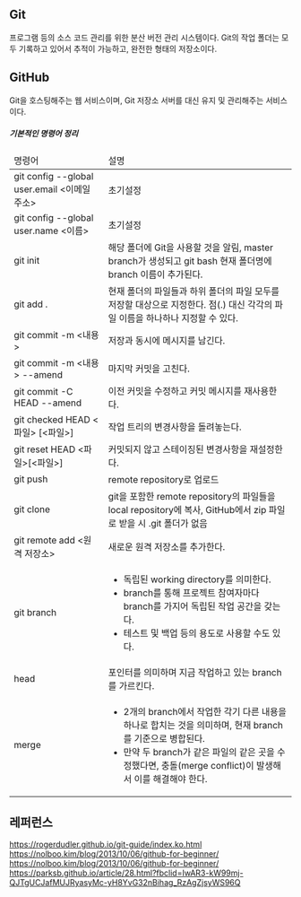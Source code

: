 ## Git
프로그램 등의 소스 코드 관리를 위한 분산 버전 관리 시스템이다. Git의 작업 폴더는 모두 기록하고 있어서 추적이 가능하고, 완전한 형태의 저장소이다.

## GitHub
Git을 호스팅해주는 웹 서비스이며, Git 저장소 서버를 대신 유지 및 관리해주는 서비스이다.

<h5>기본적인 명령어 정리</h5>
<table>
  <thead>
    <tr>
      <td>명령어</td><td>설명</td>
    </tr>
  </thead>
  <tbody>
    <tr>
      <td>git config --global user.email <이메일 주소></td><td>초기설정</td>
    </tr>
    <tr>
      <td>git config --global user.name <이름></td><td>초기설정</td>
    </tr>
    <tr>
      <td>git init</td><td>해당 폴더에 Git을 사용할 것을 알림, master branch가 생성되고 git bash 현재 폴더명에 branch 이름이 추가된다.</td>
    </tr>
    <tr>
      <td>git add .</td><td>현재 폴더의 파일들과 하위 폴더의 파일 모두를 저장할 대상으로 지정한다. 점(.) 대신 각각의 파일 이름을 하나하나 지정할 수 있다.</td>
    </tr>
    <tr>
      <td>git commit -m <내용></td><td>저장과 동시에 메시지를 남긴다.</td>
    </tr>
    <tr>
      <td>git commit -m <내용> --amend</td><td>마지막 커밋을 고친다.</td>
    </tr>
    <tr>
      <td>git commit -C HEAD --amend</td><td>이전 커밋을 수정하고 커밋 메시지를 재사용한다.</td>
    </tr>
    <tr>
      <td>git checked HEAD <파일> [<파일>]</td><td>작업 트리의 변경사항을 돌려놓는다.</td>
    </tr>
    <tr>
      <td>git reset HEAD <파일>[<파일>]</td><td>커밋되지 않고 스테이징된 변경사항을 재설정한다.</td>
    </tr>
    <tr>
      <td>git push</td><td>remote repository로 업로드</td>
    </tr>
    <tr>
      <td>git clone</td><td>git을 포함한 remote repository의 파일들을 local repository에 복사, GitHub에서 zip 파일로 받을 시 .git 폴더가 없음</td>
    </tr>
    <tr>
      <td>git remote add <원격 저장소> <url></td><td>새로운 원격 저장소를 추가한다.</td>
    </tr>
    <tr>
      <td>git branch</td>
      <td>
        <ul>
          <li>독립된 working directory를 의미한다.</li>
          <li>branch를 통해 프로젝트 참여자마다 branch를 가지어 독립된 작업 공간을 갖는다.</li>
          <li>테스트 및 백업 등의 용도로 사용할 수도 있다.</li>
        </ul>
      </td>
    </tr>
    <tr>
      <td>head</td><td>포인터를 의미하며 지금 작업하고 있는 branch를 가르킨다.</td>
    </tr>
    <tr>
      <td>merge</td>
      <td>
        <ul>
          <li>2개의 branch에서 작업한 각기 다른 내용을 하나로 합치는 것을 의미하며, 현재 branch를 기준으로 병합된다.</li>
          <li>만약 두 branch가 같은 파일의 같은 곳을 수정했다면, 충돌(merge conflict)이 발생해서 이를 해결해야 한다.</li>
        </ul>
      </td>
    </tr>
  </tbody>
</table>
        
## 레퍼런스
https://rogerdudler.github.io/git-guide/index.ko.html<br>
https://nolboo.kim/blog/2013/10/06/github-for-beginner/<br>
https://nolboo.kim/blog/2013/10/06/github-for-beginner/<br>
https://parksb.github.io/article/28.html?fbclid=IwAR3-kW99mj-QJTgUCJafMUJRyasyMc-yH8YvG32nBihag_RzAgZjsyWS96Q
